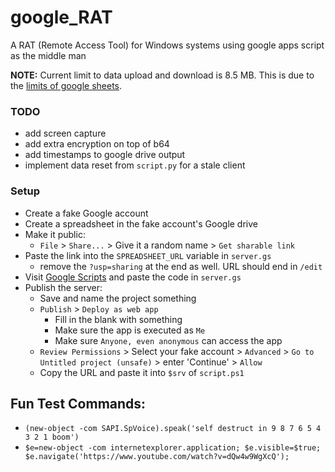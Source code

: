 # google_RAT
A RAT (Remote Access Tool) for Windows systems using google apps script as the middle man

**NOTE:** Current limit to data upload and download is 8.5 MB. This is due to the [limits of google sheets](https://gsuitetips.com/tips/sheets/google-spreadsheet-limitations/).

### TODO
* add screen capture
* add extra encryption on top of b64
* add timestamps to google drive output
* implement data reset from `script.py` for a stale client

### Setup
* Create a fake Google account
* Create a spreadsheet in the fake account's Google drive
* Make it public:
  * `File` > `Share...` > Give it a random name > `Get sharable link`
* Paste the link into the `SPREADSHEET_URL` variable in `server.gs`
  * remove the `?usp=sharing` at the end as well. URL should end in `/edit`
* Visit [Google Scripts](https://www.google.com/script/start/) and paste the code in `server.gs`
* Publish the server:
  * Save and name the project something
  * `Publish` > `Deploy as web app`
    * Fill in the blank with something
    * Make sure the app is executed as `Me`
    * Make sure `Anyone, even anonymous` can access the app
  * `Review Permissions` > Select your fake account > `Advanced` > `Go to Untitled project (unsafe)` > enter 'Continue' > `Allow`
  * Copy the URL and paste it into `$srv` of `script.ps1`

## Fun Test Commands:
* `(new-object -com SAPI.SpVoice).speak('self destruct in 9 8 7 6 5 4 3 2 1 boom')`
* `$e=new-object -com internetexplorer.application; $e.visible=$true; $e.navigate('https://www.youtube.com/watch?v=dQw4w9WgXcQ');`
